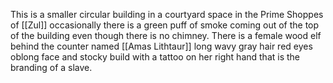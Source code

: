 This is a smaller circular building in a courtyard space in the Prime Shoppes of [[Zul]] occasionally there is a green puff of smoke coming out of the top of the building even though there is no chimney. There is a female wood elf behind the counter named [[Amas Lithtaur]] long wavy gray hair red eyes oblong face and stocky build with a tattoo on her right hand that is the branding of a slave. 